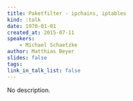 ```yaml
---
title: Paketfilter - ipchains, iptables
kind: :talk
date: 1970-01-01
created_at: 2015-07-11
speakers:
    - Michael Schaetzke
author: Matthias Beyer
slides: false
tags:
link_in_talk_list: false
---
```


No description.
